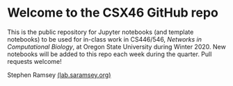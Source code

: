 # Welcome to the CSX46 GitHub repo

This is the public repository for Jupyter notebooks (and template notebooks)
to be used for in-class work in CS446/546, *Networks in Computational Biology*,
at Oregon State University during Winter 2020. New notebooks will be added to
this repo each week during the quarter. Pull requests welcome!

Stephen Ramsey [(lab.saramsey.org)](https://lab.saramsey.org)



